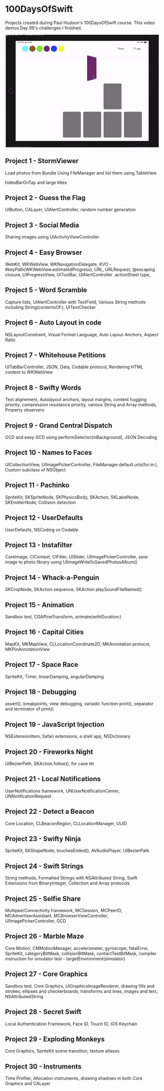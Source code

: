 # 100DaysOfSwift

Projects created during Paul Hudson's 100DaysOfSwift course. This video demos Day 99's challenges I finished.

<p align="center">
<img src="images/Day99.gif" width="500"  title="Vocab Quiz">
</p>

## Project 1 - StormViewer
Load photos from Bundle Using FileManager and list them using TableView

hidesBarOnTap and large titles

## Project 2 - Guess the Flag
UIButton, CALayer, UIAlertController, random number generation

## Project 3 - Social Media
Sharing images using UIActivityViewController

## Project 4 - Easy Browser
WebKit, WKWebView, WKNavigationDelegate, KVO - #keyPath(WKWebView.estimatedProgress), URL, URLRequest, @escaping closure, UIProgressView, UIToolBar, UIAlertController .actionSheet type,

## Project 5 - Word Scramble
Capture lists, UIAlertController with TextField, Various String methods including String(contentsOf:), UITextChecker

## Project 6 - Auto Layout in code
NSLayoutConstraint, Visual Format Language, Auto Layout Anchors, Aspect Ratio

## Project 7 - Whitehouse Petitions
UITabBarController, JSON, Data, Codable protocol, Rendering HTML content to WKWebView

## Project 8 - Swifty Words
Text alignement, Autolayout anchors, layout margins, content hugging priority, compression resistance priority, various String and Array methods, Property observers

## Project 9 - Grand Central Dispatch
GCD and easy GCD using performSelector(inBackground), JSON Decoding

## Project 10 - Names to Faces
UICollectionView, UIImagePickerController, FileManager.default.urls(for:in:), Custom subclass of NSObject

## Project 11 - Pachinko
SpriteKit, SKSpriteNode, SKPhysicsBody, SKAction, SKLabelNode, SKEmitterNode, Collision detection 

## Project 12 - UserDefaults
UserDefaults, NSCoding vs Codable

## Project 13 - Instafilter
CoreImage, CIContext, CIFilter, UISlider, UIImagePickerController, save image to photo library using UIImageWriteToSavedPhotosAlbum()

## Project 14 - Whack-a-Penguin
SKCropNode, SKAction sequence, SKAction playSoundFileNamed()

## Project 15 - Animation
Sandbox test, CGAffineTransform, animate(withDuration:)

## Project 16 - Capital Cities
MapKit, MKMapView, CLLocationCoordinate2D, MKAnnotation protocol, MKPinAnnotationView

## Project 17 - Space Race
SpriteKit, Timer, linearDamping, angularDamping

## Project 18 - Debugging
assert(), breakpoints, view debugging, variadic function print(), separator and terminator of print()

## Project 19 - JavaScript Injection
NSExtensionItem, Safari extensions, a shell app, NSDictionary

## Project 20 - Fireworks Night
UIBezierPath, SKAction.follow(), for case let

## Project 21 - Local Notifications
UserNotifications framework, UNUserNotificationCenter, UNNotificationRequest

## Project 22 - Detect a Beacon
Core Location, CLBeaconRegion, CLLocationManager, UUID

## Project 23 - Swifty Ninja
SpriteKit, SKShapeNode, touchesEnded(), AVAudioPlayer, UIBezierPath

## Project 24 - Swift Strings
String methods, Formatted Strings with NSAttributed String, Swift Extensions from BinaryInteger, Collection and Array protocols

## Project 25 - Selfie Share
MultipeerConnectivity framework, MCSession, MCPeerID, MCAdvertiserAssistant, MCBrowserViewController, UIImagePickerController, GCD

## Project 26 - Marble Maze
Core Motion, CMMotionManager, accelerometer, gyroscope, fatalError, SpriteKit, categoryBitMask, collisionBitMask, contactTestBitMask, compiler instruction for simulator test - targetEnvironment(simulator)

## Project 27 - Core Graphics
Sandbox test, Core Graphics, UIGraphicsImageRenderer, drawing fills and strokes, ellipses and checkerboards, transforms and lines, images and text, NSAttributedString

## Project 28 - Secret Swift
Local Authentication Framework, Face ID, Touch ID, IOS Keychain

## Project 29 - Exploding Monkeys
Core Graphics, SpriteKit scene transition, texture atlases

## Project 30 - Instruments
Time Profiler, Allocation instruments, drawing shadows in both Core Graphics and CALayer
